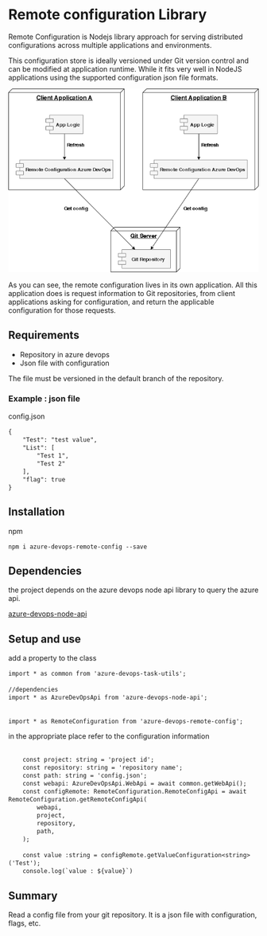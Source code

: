 # Remote configuration Library 

Remote Configuration is Nodejs library approach for serving distributed configurations across multiple applications and environments.

This configuration store is ideally versioned under Git version control and can be modified at application runtime. While it fits very well in NodeJS applications using the supported configuration json file formats.

![](images/diagram.png)

As you can see, the remote configuration lives in its own application. All this application does is request information to Git repositories, from client applications asking for configuration, and return the applicable configuration for those requests.

## Requirements

- Repository in azure devops
- Json file with configuration

The file must be versioned in the default branch of the repository. 

### Example : json file

config.json
```
{
    "Test": "test value",
    "List": [
        "Test 1", 
        "Test 2"
    ],
    "flag": true
}
```

## Installation

npm 

```
npm i azure-devops-remote-config --save
```

## Dependencies

the project depends on the azure devops node api library to query the azure api.

[azure-devops-node-api](https://www.npmjs.com/package/azure-devops-node-api)


## Setup and use

add a property to the class
```
import * as common from 'azure-devops-task-utils';

//dependencies
import * as AzureDevOpsApi from 'azure-devops-node-api';


import * as RemoteConfiguration from 'azure-devops-remote-config';

```
in the appropriate place refer to the configuration information
```

    const project: string = 'project id';
    const repository: string = 'repository name';
    const path: string = 'config.json';
    const webapi: AzureDevOpsApi.WebApi = await common.getWebApi();
    const configRemote: RemoteConfiguration.RemoteConfigApi = await RemoteConfiguration.getRemoteConfigApi(
        webapi,
        project,
        repository,
        path,
    );

    const value :string = configRemote.getValueConfiguration<string>('Test');
    console.log(`value : ${value}`)

```

## Summary

Read a config file from your git repository. It is a json file with configuration, flags, etc.







